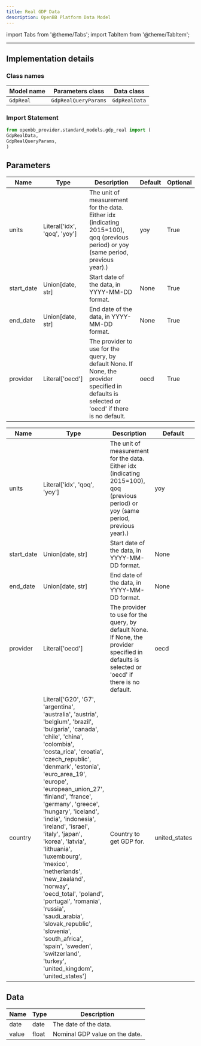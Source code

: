 ```yaml
---
title: Real GDP Data
description: OpenBB Platform Data Model
---
```


<!-- markdownlint-disable MD012 MD031 MD033 -->

import Tabs from '@theme/Tabs';
import TabItem from '@theme/TabItem';

---

## Implementation details

### Class names

| Model name | Parameters class | Data class |
| ---------- | ---------------- | ---------- |
| `GdpReal` | `GdpRealQueryParams` | `GdpRealData` |

### Import Statement

```python
from openbb_provider.standard_models.gdp_real import (
GdpRealData,
GdpRealQueryParams,
)
```

## Parameters

<Tabs>
<TabItem value="standard" label="Standard">

| Name | Type | Description | Default | Optional |
| ---- | ---- | ----------- | ------- | -------- |
| units | Literal['idx', 'qoq', 'yoy'] | The unit of measurement for the data. Either idx (indicating 2015=100), qoq (previous period) or yoy (same period, previous year).) | yoy | True |
| start_date | Union[date, str] | Start date of the data, in YYYY-MM-DD format. | None | True |
| end_date | Union[date, str] | End date of the data, in YYYY-MM-DD format. | None | True |
| provider | Literal['oecd'] | The provider to use for the query, by default None. If None, the provider specified in defaults is selected or 'oecd' if there is no default. | oecd | True |
</TabItem>

<TabItem value='oecd' label='oecd'>

| Name | Type | Description | Default | Optional |
| ---- | ---- | ----------- | ------- | -------- |
| units | Literal['idx', 'qoq', 'yoy'] | The unit of measurement for the data. Either idx (indicating 2015=100), qoq (previous period) or yoy (same period, previous year).) | yoy | True |
| start_date | Union[date, str] | Start date of the data, in YYYY-MM-DD format. | None | True |
| end_date | Union[date, str] | End date of the data, in YYYY-MM-DD format. | None | True |
| provider | Literal['oecd'] | The provider to use for the query, by default None. If None, the provider specified in defaults is selected or 'oecd' if there is no default. | oecd | True |
| country | Literal['G20', 'G7', 'argentina', 'australia', 'austria', 'belgium', 'brazil', 'bulgaria', 'canada', 'chile', 'china', 'colombia', 'costa_rica', 'croatia', 'czech_republic', 'denmark', 'estonia', 'euro_area_19', 'europe', 'european_union_27', 'finland', 'france', 'germany', 'greece', 'hungary', 'iceland', 'india', 'indonesia', 'ireland', 'israel', 'italy', 'japan', 'korea', 'latvia', 'lithuania', 'luxembourg', 'mexico', 'netherlands', 'new_zealand', 'norway', 'oecd_total', 'poland', 'portugal', 'romania', 'russia', 'saudi_arabia', 'slovak_republic', 'slovenia', 'south_africa', 'spain', 'sweden', 'switzerland', 'turkey', 'united_kingdom', 'united_states'] | Country to get GDP for. | united_states | True |
</TabItem>

</Tabs>

## Data

<Tabs>
<TabItem value="standard" label="Standard">

| Name | Type | Description |
| ---- | ---- | ----------- |
| date | date | The date of the data. |
| value | float | Nominal GDP value on the date. |
</TabItem>

</Tabs>

